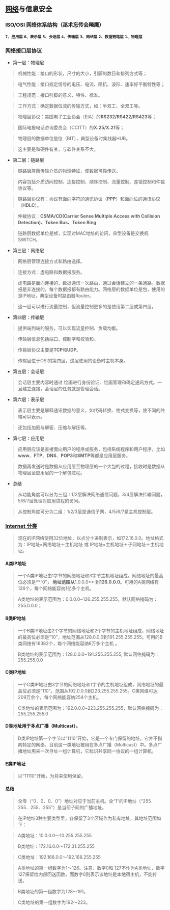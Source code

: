 ## [网络](https://www.cnblogs.com/mike-mei/p/8548238.html)与信息安全

### ISO/OSI 网络体系结构（巫术忘传会飚鹰）

**`7、应用层`** **`6、表示层`** **`5、会话层`** **`4、传输层`** **`3、网络层`** **`2、数据链路层`** **`1、物理层`**
	
### 网络接口层协议

- 第一层：物理层

>机械性能：接口的形状，尺寸的大小，引脚的数目和排列方式等；
	
>电气性能：接口规定信号的电压、电流、阻抗、波形、速率好平衡特性等；
	
>工程规范：接口引脚的意义、特性、标准。
	
>工作方式：确定数据位流的传输方式，如：半双工、全双工等。
	
>物理层协议：美国电子工业协会（EIA）的**RS232/RS422/RS423**等；
	
>国际电报电话咨询委员会（CCITT）的**X.25/X.21**等；
	
>物理层的数据单位是位（BIT），典型设备时集线器HUB。
	
>这主要是和硬件有关，与软件关系不大。

- 第二层：链路层

>链路层屏蔽传输介质的物理特征，使数据可靠传送。
	
>内容包括介质访问控制、连接控制、顺序控制、流量控制、差错控制和仲裁协议等。
	
>链路层协议有：协议有面向字符的通讯协议（**PPP**）和面向位的通讯协议（**HDLC**）。
	
>仲裁协议：**CSMA/CD(Carrier Sense Multiple Access with Collision Detection)、Token Bus、Token Ring**
	
>链路层数据单位是帧，实现对MAC地址的访问，典型设备是交换机SWITCH。


- 第三层：网络层

>网络层管理连接方式和路由选择。
	
>连接方式：虚电路和数据报服务。
	
>虚电路是面向连接的，数据通讯一次路由，通过会话建立的一条通路。数据报是非连接的，每个数据报都有路由能力。网络层的数据单位是包，使用的是IP地址，典型设备时路由器Router。
	
>这一层可以进行流量控制，但流量控制更多的是使用第二层或第四层。


- 第四层：传输层

>提供端到端的服务，可以实现流量控制、负载均衡。
	
>传输层信息包括端口、控制字和校验和。
	
>传输层协议主要是**TCP**和**UDP**。
	
>传输层位于OSI的第四层，这层使用的设备时主机本身。

- 第五层：会话层

>会话层主要内容时通过 绘画进行身份验证、绘画管理和确定通讯方式。一旦建立连接，会话层的任务就是管理会话。

- 第六层：表示层

>表示层主要是解释通讯数据的意义，如代码转换、格式变换等，使不同的终端可以表示。

>还包括加密与解密、压缩与解压等。


- 第七层：应用层

>应用层应该是直接面向用户的程序或服务，包括系统程序和用户程序，比如**www**、**FTP**、**DNS**、**POP3**和**SMTP**等都是应用层服务。

>数据再发送时是数据从应用层至物理层的一个大包的过程，接收时是数据从物理层至应用层的一个解包过程。
	
- 总结
	
>从功能角度可以分为三组：1/2层解决网络通信问题，3/4层解决传输问题，5/6/7层处理对应用进程的访问。

>从控制角度可分为二组：1/2/3层是通信子网，4/5/6/7是主机控制层。

### [Internet 分类](https://www.cnblogs.com/tunian/p/9632893.html)

>现在的IP网络使用32位地址，以点分十进制表示，如172.16.0.0。地址格式为：IP地址=网络地址＋主机地址 或 IP地址=主机地址＋子网地址＋主机地址。

#### A类IP地址 

>一个A类IP地址由1字节的网络地址和3字节主机地址组成，网络地址的最高位必须是**“0”**， 地址范围从**1.0.0.0** 到**126.0.0.0**。可用的A类网络有126个，每个网络能容纳1亿多个主机。 

> A类地址的表示范围为：0.0.0.0~126.255.255.255，默认网络掩码为：255.0.0.0；

#### B类IP地址 

>一个B类IP地址由2个字节的网络地址和2个字节的主机地址组成，网络地址的最高位必须是“10”，地址范围从128.0.0.0到191.255.255.255。可用的B类网络有16382个，每个网络能容纳6万多个主机 。

>B类地址的表示范围为：128.0.0.0~191.255.255.255,  默认网络掩码为：255.255.0.0

#### C类IP地址 

>一个C类IP地址由3字节的网络地址和1字节的主机地址组成，网络地址的最高位必须是“110”。范围从192.0.0.0到223.255.255.255。C类网络可达209万余个，每个网络能容纳254个主机。 

>C类地址的表示范围为：192.0.0.0~223.255.255.255，默认网络掩码为：255.255.255.0

#### D类地址用于多点广播（Multicast）。 

>D类IP地址第一个字节以“1110”开始，它是一个专门保留的地址。它并不指向特定的网络，目前这一类地址被用在多点广播（Multicast）中。多点广播地址用来一次寻址一组计算机，它标识共享同一协议的一组计算机。 

#### E类IP地址 

>以“11110”开始，为将来使用保留。

#### 总结

>全零（“0．0．0．0”）地址对应于当前主机。全“1”的IP地址（“255．255．255．255”）是当前子网的广播地址。 

>在IP地址3种主要类型里，各保留了3个区域作为私有地址，其地址范围如下： 

>A类地址：10.0.0.0～10.255.255.255 

>B类地址：172.16.0.0～172.31.255.255 

>C类地址：192.168.0.0～192.168.255.255

>A类地址的第一组数字为1～126。注意，数字0和 127不作为A类地址，数字127保留给内部回送函数，而数字0则表示该地址是本地宿主机，不能传送。

>B类地址的第一组数字为128～191。

>C类地址的第一组数字为192～223。
